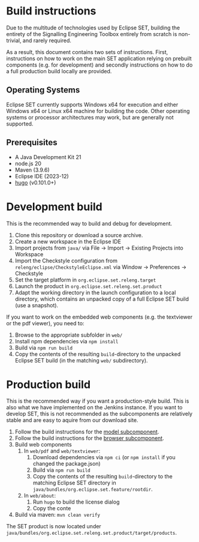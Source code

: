 # Build instructions

Due to the multitude of technologies used by Eclipse SET, building the entirety of the Signalling Engineering Toolbox entirely from scratch is non-trivial, and rarely required. 

As a result, this document contains two sets of instructions.
First, instructions on how to work on the main SET application relying on prebuilt components (e.g. for development) and secondly instructions on how to do a full production build locally are provided. 

## Operating Systems

Eclipse SET currently supports Windows x64 for execution and either Windows x64 or Linux x64 machine for building the code.
Other operating systems or processor architectures may work, but are generally not supported.

## Prerequisites

- A Java Development Kit 21
- node.js 20
- Maven (3.9.6) 
- Eclipse IDE (2023-12)
- [hugo](https://gohugo.io/) (v0.101.0+)

# Development build

This is the recommended way to build and debug for development. 

1. Clone this repository or download a source archive.
2. Create a new workspace in the Eclipse IDE
3. Import projects from `java/` via File -> Import -> Existing Projects into Workspace
4. Import the Checkstyle configuration from `releng/eclipse/CheckstyleEclipse.xml` via Window -> Preferences -> Checkstyle
5. Set the target platform in `org.eclipse.set.releng.target`
6. Launch the product in `org.eclipse.set.releng.set.product`
7. Adapt the working directory in the launch configuration to a local directory, which contains an unpacked copy of a full Eclipse SET build (use a snapshot). 

If you want to work on the embedded web components (e.g. the textviewer or the pdf viewer), you need to: 

1. Browse to the appropriate subfolder in `web/`
2. Install npm dependencies via `npm install`
3. Build via `npm run build`
4. Copy the contents of the resulting `build`-directory to the unpacked Eclipse SET build (in the matching `web/` subdirectory). 

# Production build

This is the recommended way if you want a production-style build. This is also what we have implemented on the Jenkins instance.
If you want to develop SET, this is not recommended as the subcomponents are relatively stable and are easy to aquire from our download site.

1. Follow the build instructions for the [model subcomponent](https://gitlab.eclipse.org/eclipse/set/model). 
3. Follow the build instructions for the [browser subcomponent](https://gitlab.eclipse.org/eclipse/set/browser).
4. Build web components
    1. In `web/pdf` and `web/textviewer`:
        1. Download dependencies via `npm ci` (or `npm install` if you changed the package.json)
        2. Build via `npm run build`
        4. Copy the contents of the resulting `build`-directory to the matching Eclipse SET directory in `java/bundles/org.eclipse.set.feature/rootdir`. 
    2. In `web/about`: 
        1. Run `hugo` to build the license dialog
        2. Copy the conte
6. Build via maven: `mvn clean verify`

The SET product is now located under `java/bundles/org.eclipse.set.releng.set.product/target/products`. 
